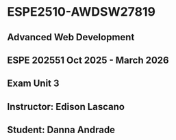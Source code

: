 # ESPE2510-AWDSW27819

## Advanced Web Development

## ESPE 202551 Oct 2025 - March 2026

## Exam Unit 3

## Instructor: Edison Lascano

## Student: Danna Andrade

